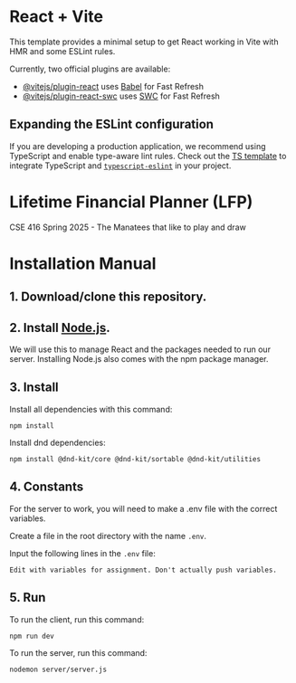 # React + Vite

This template provides a minimal setup to get React working in Vite with HMR and some ESLint rules.

Currently, two official plugins are available:

- [@vitejs/plugin-react](https://github.com/vitejs/vite-plugin-react/blob/main/packages/plugin-react/README.md) uses [Babel](https://babeljs.io/) for Fast Refresh
- [@vitejs/plugin-react-swc](https://github.com/vitejs/vite-plugin-react-swc) uses [SWC](https://swc.rs/) for Fast Refresh

## Expanding the ESLint configuration

If you are developing a production application, we recommend using TypeScript and enable type-aware lint rules. Check out the [TS template](https://github.com/vitejs/vite/tree/main/packages/create-vite/template-react-ts) to integrate TypeScript and [`typescript-eslint`](https://typescript-eslint.io) in your project.

# Lifetime Financial Planner (LFP)

CSE 416 Spring 2025 - The Manatees that like to play and draw

# Installation Manual

## 1. Download/clone this repository.

## 2. Install [Node.js](https://nodejs.org/en/download/).

We will use this to manage React and the packages needed to run our server. Installing Node.js also comes with the npm package manager.

## 3. Install

Install all dependencies with this command:

```
npm install
```

Install dnd dependencies:

```
npm install @dnd-kit/core @dnd-kit/sortable @dnd-kit/utilities
```

## 4. Constants

For the server to work, you will need to make a .env file with the correct variables.

Create a file in the root directory with the name `.env`.

Input the following lines in the `.env` file:

```
Edit with variables for assignment. Don't actually push variables.
```

## 5. Run

To run the client, run this command:

```
npm run dev
```

To run the server, run this command:

```
nodemon server/server.js
```
